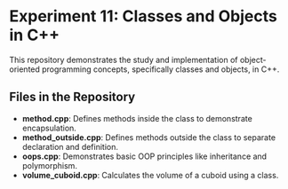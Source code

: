 # Experiment 11: Classes and Objects in C++

This repository demonstrates the study and implementation of object-oriented programming concepts, specifically classes and objects, in C++.

## Files in the Repository

- **method.cpp**: Defines methods inside the class to demonstrate encapsulation.
- **method_outside.cpp**: Defines methods outside the class to separate declaration and definition.
- **oops.cpp**: Demonstrates basic OOP principles like inheritance and polymorphism.
- **volume_cuboid.cpp**: Calculates the volume of a cuboid using a class.
